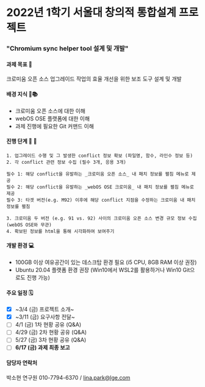 # 2022년 1학기 서울대 창의적 통합설계 프로젝트

### "Chromium sync helper tool 설계 및 개발"

#### 과제 목표 :round_pushpin:
크로미움 오픈 소스 업그레이드 작업의 효율 개선을 위한 보조 도구 설계 및 개발


#### 배경 지식 📝:books:

- 크로미움 오픈 소스에 대한 이해
- webOS OSE 플랫폼에 대한 이해
- 과제 진행에 필요한 Git 커맨드 이해

#### 진행 단계 :turtle: :muscle:
```
1. 업그레이드 수행 및 그 발생한 conflict 정보 확보 (파일명, 함수, 라인수 정보 등)
2. 각 conflict 관련 정보 수집 (필수 3개, 응용 3개)

필수 1: 해당 conflict을 유발하는 _크로미움 오픈 소스_ 내 패치 정보를 펼침 메뉴로 제공
필수 2: 해당 conflict을 유발하는 _webOS OSE 크로미움_ 내 패치 정보를 펼침 메뉴로 제공
필수 3: 타겟 버전(e.g. M92) 이후에 해당 conflict 지점을 수정하는 크로미움 내 패치 정보를 펼침

3. 크로미움 두 버전 (e.g. 91 vs. 92) 사이의 크로미움 오픈 소스 변경 규모 정보 수집 (webOS OSE와 무관)
4. 확보된 정보를 html을 통해 시각화하여 보여주기
```

#### 개발 환경 :computer:

- 100GB 이상 여유공간이 있는 데스크탑 환경 필요 (i5 CPU, 8GB RAM 이상 권장) 
- Ubuntu 20.04 플랫폼 환경 권장 (Win10에서 WSL2를 활용하거나 Win10 Git으로도 진행 가능)

#### 주요 일정 :spiral_calendar:

- [X] ~3/4  (금) 프로젝트 소개~
- [X] ~3/11 (금) 요구사항 전달~
- [ ] 4/1  (금) 1차 현황 공유 (Q&A)
- [ ] 4/29 (금) 2차 현황 공유 (Q&A)
- [ ] 5/27 (금) 3차 현황 공유 (Q&A)
- [ ] **6/17 (금) 과제 최종 보고**

#### 담당자 연락처

박소현 연구원
010-7794-6370 / lina.park@lge.com
